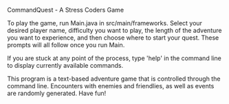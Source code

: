 CommandQuest - A Stress Coders Game

To play the game, run Main.java in src/main/frameworks. Select your desired player name, difficulty you want to play, the length of the adventure you want to experience, and then choose where to start your quest. These prompts will all follow once you run Main.

If you are stuck at any point of the process, type 'help' in the command line to display currently available commands.

This program is a text-based adventure game that is controlled through the command line. 
Encounters with enemies and friendlies, as well as events are randomly generated. Have fun!
